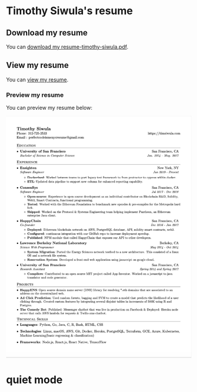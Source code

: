 # Timothy Siwula's resume

## Download my resume

You can [download my resume-timothy-siwula.pdf](https://raw.githubusercontent.com/fluffypomeranian/resume/master/resume-timothy-siwula.pdf).

## View my resume

You can [view my resume](https://github.com/fluffypomeranian/resume/blob/master/resume-timothy-siwula.pdf).


### Preview my resume

You can preview my resume below:


![Timothy Siwula's resume](resume-preview.png?raw=true "Timothy Siwula's resume")






# quiet mode
